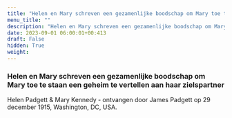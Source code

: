 ```yaml
---
title: "Helen en Mary schreven een gezamenlijke boodschap om Mary toe te staan een geheim te vertellen aan haar zielspartner"
menu_title: ""
description: "Helen en Mary schreven een gezamenlijke boodschap om Mary toe te staan een geheim te vertellen aan haar zielspartner"
date: 2023-09-01 06:00:01+00:413
draft: False
hidden: True
weight:
---
```

### Helen en Mary schreven een gezamenlijke boodschap om Mary toe te staan een geheim te vertellen aan haar zielspartner

Helen Padgett & Mary Kennedy - ontvangen door James Padgett op 29 december 1915, Washington, DC, USA.

